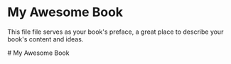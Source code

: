 # My Awesome Book

This file file serves as your book's preface, a great place to describe your book's content and ideas.



\# My Awesome Book

